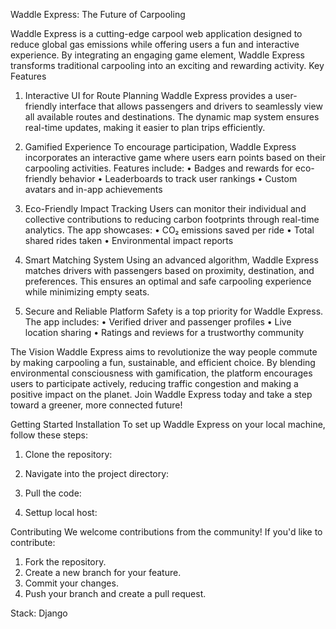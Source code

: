 Waddle Express: The Future of Carpooling

Waddle Express is a cutting-edge carpool web application designed to reduce global gas emissions while offering users a fun and interactive experience. By integrating an engaging game element, Waddle Express transforms traditional carpooling into an exciting and rewarding activity.
Key Features

1. Interactive UI for Route Planning
Waddle Express provides a user-friendly interface that allows passengers and drivers to seamlessly view all available routes and destinations. The dynamic map system ensures real-time updates, making it easier to plan trips efficiently.

2. Gamified Experience
To encourage participation, Waddle Express incorporates an interactive game where users earn points based on their carpooling activities. Features include:
•	Badges and rewards for eco-friendly behavior
•	Leaderboards to track user rankings
•	Custom avatars and in-app achievements

3. Eco-Friendly Impact Tracking
Users can monitor their individual and collective contributions to reducing carbon footprints through real-time analytics. The app showcases:
•	CO₂ emissions saved per ride
•	Total shared rides taken
•	Environmental impact reports

4. Smart Matching System
Using an advanced algorithm, Waddle Express matches drivers with passengers based on proximity, destination, and preferences. This ensures an optimal and safe carpooling experience while minimizing empty seats.

5. Secure and Reliable Platform
Safety is a top priority for Waddle Express. The app includes:
•	Verified driver and passenger profiles
•	Live location sharing
•	Ratings and reviews for a trustworthy community

The Vision
Waddle Express aims to revolutionize the way people commute by making carpooling a fun, sustainable, and efficient choice. By blending environmental consciousness with gamification, the platform encourages users to participate actively, reducing traffic congestion and making a positive impact on the planet.
Join Waddle Express today and take a step toward a greener, more connected future!

Getting Started
Installation
To set up Waddle Express on your local machine, follow these steps:
1.	Clone the repository:
 
2.	Navigate into the project directory:
 
3.	Pull the code:
 
4.	Settup local host:
 
Contributing
We welcome contributions from the community! If you'd like to contribute:
1.	Fork the repository.
2.	Create a new branch for your feature.
3.	Commit your changes.
4.	Push your branch and create a pull request.

Stack: Django
